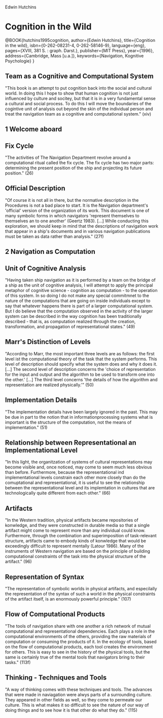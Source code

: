 Edwin Hutchins

# Cognition in the Wild

@BOOK{hutchins1995cognition, 
  author={Edwin Hutchins}, 
  title={Cognition in the wild},
  isbn={0-262-08231-4, 0-262-58146-9}, 
  language={eng}, 
  pages={XVIII, 381 S. : graph. Darst.}, 
  publisher={MIT Press}, 
  year={1996}, 
  address={Cambridge, Mass [u.a.]}, 
  keywords={Navigation, Kognitive Psychologie}
}

## Team as a Cognitive and Computational System
"This book is an attempt to put cognition back into the social and cultural world. In doing this I hope to show that human cognition is not just influenced by culture and socitey, but that it is in a very fundamental sense a cultural and social process. To do this I will move the boundaries of the cogintive unit of analysis out beyond the skin of the individual person and treat the navigation team as a cognitive and computational system." (xiv)

## 1 Welcome aboard

## Fix Cycle
"The activities of The Navigation Department revolve around a computational ritual called the fix cycle. The fix cycle has two major parts: determining the present position of the ship and projecting its future position." (26)

## Official Description
"Of course it is not all in there, but the normative description in the Procedures is not a bad place to start. It is the Navigation department's 'official' version of the organization of its work. This document is one of many symbolic forms in which navigators 'represent themselves to themselves an to one another' (Geertz 1983).
[...] While conducting this exploration, we should keep in mind that the descriptions of navigation work that appear in a ship's documents and in various navigation publications must be taken as data rather than analysis." (27f)

## 2 Navigation as Computation

## Unit of Cognitive Analysis
"Having taken ship navigation as it is performed by a team on the bridge of a ship as the unit of cognitive analysis, I will attempt to apply the principal metaphor of cognitive science - cognition as computation - to the operation of this system. In so doing I do not make any special commitmnet to the nature of the computations that are going on inside individuals except to say that whatever happens there is part of a larger computational system. But I do believe that the computation observed in the activity of the larger system can be described in the way cognition has been traditionally described - that is, as computation realized through the creation, transformation, and propagation of representational states." (49)

## Marr's Distinction of Levels
"According to Marr, the most important three levels are as follows: the first level ist the computational theory of the task that the system performs. This level of description should specify what the system does and why it does it. [...] The second level of description concerns the 'choice of representation for the input and output and the algorithm to be used to transform one into the other.' [...] The third level concerns 'the details of how the algorithm and representation are realized physically.'" (50)

## Implementation Details
"The implementation details have been largely ignored in the past. This may be due in part to the notion that in informationprocessing systems what is important is the structure of the computation, not the means of implementation." (51)

## Relationship between Representational an Implementational Level
"In this light, the organitzation of systems of cultural representations may become visible and, once noticed, may come to seem much less obvious than before. Furthermore, because the representational ind implementational levels constrain each other more closely than do the comuptational and representational, it is useful to see the relationship between the representational level and its implemtation in cultures that are technologically quite different from each other." (66)

## Artifacts
"In the Western tradition, physical artifacts became repositories of konwledge, and they were constructed in durable media so that a single artifact might come to represent more than any individual could know. Furthermore, through the combination and superimposition of task-relevant structure, artifacts came to embody kinds of konwledge that would be exceedingly difficult to represent mentally (Latour 1986). Many of the instruments of Western navigation are based on the principle of building computational constraints of the task into the physical structure of the artifact." (96)

## Representation of Syntax
"The representation of symbolic worlds in physical artifacts, and especilally the representation of the syntax of such a world in the physical constraints of the artifact itself, is an enormously powerful principle." (107)

## Flow of Computational Products
"The tools of navigation share with one another a rich network of mutual computational and representational dependencies. Each plays a role in the computational environments of the others, providing the raw materials of computation or consuming the products of it. In the ecology of tools, based on the flow of computational products, each tool creates the environment for others. This is easy to see in the history of the physical tools, but the same is certainly true of the mental tools that navigators bring to their tasks." (113f)

## Thinking - Techniques and Tools
"A way of thinking comes with these techniques and tools. The advances that were made in naviagation were alwys parts of a surrounding culture. They appeared in other fields as well, so they come to permeate our culture. This is what makes it so difficult to see the nature of our way of doing things and to see how it is that other do what they do." (115)
